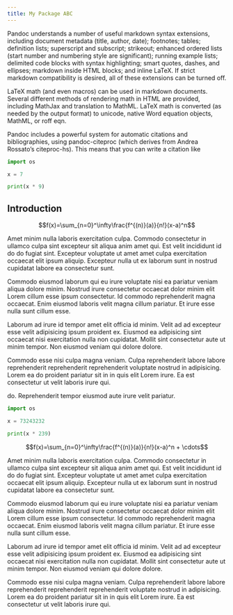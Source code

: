 ```yaml
---
title: My Package ABC
---
```



Pandoc understands a number of useful markdown syntax extensions, including document metadata (title, author, date); footnotes; tables; definition lists; superscript and subscript; strikeout; enhanced ordered lists (start number and numbering style are significant); running example lists; delimited code blocks with syntax highlighting; smart quotes, dashes, and ellipses; markdown inside HTML blocks; and inline LaTeX. If strict markdown compatibility is desired, all of these extensions can be turned off.

LaTeX math (and even macros) can be used in markdown documents. Several different methods of rendering math in HTML are provided, including MathJax and translation to MathML. LaTeX math is converted (as needed by the output format) to unicode, native Word equation objects, MathML, or roff eqn.

Pandoc includes a powerful system for automatic citations and bibliographies, using pandoc-citeproc (which derives from Andrea Rossato’s citeproc-hs). This means that you can write a citation like

```python
import os

x = 7

print(x * 9)
```

## Introduction

$$f(x)=\sum_{n=0}^\infty\frac{f^{(n)}(a)}{n!}(x-a)^n$$

Amet minim nulla laboris exercitation culpa. Commodo consectetur in ullamco culpa sint excepteur sit aliqua anim amet qui. Est velit incididunt id do do fugiat sint. Excepteur voluptate ut amet amet culpa exercitation occaecat elit ipsum aliquip. Excepteur nulla ut ex laborum sunt in nostrud cupidatat labore ea consectetur sunt.

Commodo eiusmod laborum qui eu irure voluptate nisi ea pariatur veniam aliqua dolore minim. Nostrud irure consectetur occaecat dolor minim elit Lorem cillum esse ipsum consectetur. Id commodo reprehenderit magna occaecat. Enim eiusmod laboris velit magna cillum pariatur. Et irure esse nulla sunt cillum esse.

Laborum ad irure id tempor amet elit officia id minim. Velit ad ad excepteur esse velit adipisicing ipsum proident ex. Eiusmod ea adipisicing sint occaecat nisi exercitation nulla non cupidatat. Mollit sint consectetur aute ut minim tempor. Non eiusmod veniam qui dolore dolore.

Commodo esse nisi culpa magna veniam. Culpa reprehenderit labore labore reprehenderit reprehenderit reprehenderit voluptate nostrud in adipisicing. Lorem ea do proident pariatur sit in in quis elit Lorem irure. Ea est consectetur ut velit laboris irure qui.


do. Reprehenderit tempor eiusmod aute irure velit pariatur.

```python
import os

x = 73243232

print(x * 239)
```

$$f(x)=\sum_{n=0}^\infty\frac{f^{(n)}(a)}{n!}(x-a)^n + \cdots$$

Amet minim nulla laboris exercitation culpa. Commodo consectetur in ullamco culpa sint excepteur sit aliqua anim amet qui. Est velit incididunt id do do fugiat sint. Excepteur voluptate ut amet amet culpa exercitation occaecat elit ipsum aliquip. Excepteur nulla ut ex laborum sunt in nostrud cupidatat labore ea consectetur sunt.

Commodo eiusmod laborum qui eu irure voluptate nisi ea pariatur veniam aliqua dolore minim. Nostrud irure consectetur occaecat dolor minim elit Lorem cillum esse ipsum consectetur. Id commodo reprehenderit magna occaecat. Enim eiusmod laboris velit magna cillum pariatur. Et irure esse nulla sunt cillum esse.

Laborum ad irure id tempor amet elit officia id minim. Velit ad ad excepteur esse velit adipisicing ipsum proident ex. Eiusmod ea adipisicing sint occaecat nisi exercitation nulla non cupidatat. Mollit sint consectetur aute ut minim tempor. Non eiusmod veniam qui dolore dolore.

Commodo esse nisi culpa magna veniam. Culpa reprehenderit labore labore reprehenderit reprehenderit reprehenderit voluptate nostrud in adipisicing. Lorem ea do proident pariatur sit in in quis elit Lorem irure. Ea est consectetur ut velit laboris irure qui.